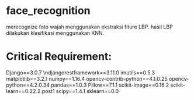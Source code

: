 # face_recognition

merecognize foto wajah menggunakan ekstraksi fiture LBP.
hasil LBP dilakukan klasifikasi menggunakan KNN.


# Critical Requirement:

Django==3.0.7
\ndjangorestframework==3.11.0
imutils==0.5.3
matplotlib==3.2.1
numpy==1.16.4
opencv-contrib-python==4.1.0.25
opencv-python==4.2.0.34
pandas==1.0.3
Pillow==7.1.1
scikit-image==0.16.2
scikit-learn==0.22.2.post1
scipy==1.4.1
sklearn==0.0

